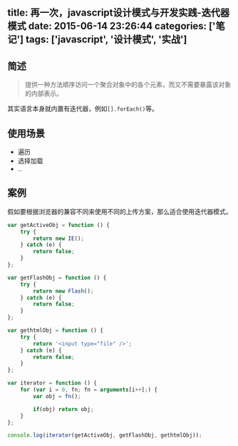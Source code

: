 title: 再一次，javascript设计模式与开发实践-迭代器模式
date: 2015-06-14 23:26:44
categories: ['笔记']
tags: ['javascript', '设计模式', '实战']
---

## 简述
> 提供一种方法顺序访问一个聚合对象中的各个元素，而又不需要暴露该对象的内部表示。

其实语言本身就内置有迭代器，例如`[].forEach()`等。

## 使用场景
* 遍历
* 选择加载
* ..

## 案例

<!-- more -->

假如要根据浏览器的兼容不同来使用不同的上传方案，那么适合使用迭代器模式。

```js
var getActiveObj = function () {
	try {
		return new IE();
	} catch (e) {
		return false;
	}
};

var getFlashObj = function () {
	try {
		return new Flash();
	} catch (e) {
		return false;
	}
};

var gethtmlObj = function () {
	try {
		return '<input type="file" />';
	} catch (e) {
		return false;
	}
};

var iterator = function () {
	for (var i = 0, fn; fn = arguments[i++];) {
		var obj = fn();

		if(obj) return obj;
	}
};

console.log(iterator(getActiveObj, getFlashObj, gethtmlObj));
```
